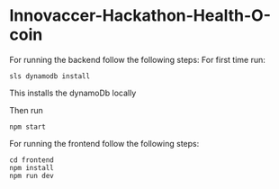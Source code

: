 # Innovaccer-Hackathon-Health-O-coin

For running the backend follow the following steps:
For first time run:
```
sls dynamodb install
``` 

This installs the dynamoDb locally

Then run 
```
npm start
```


For running the frontend follow the following steps:

```
cd frontend
npm install
npm run dev
```

